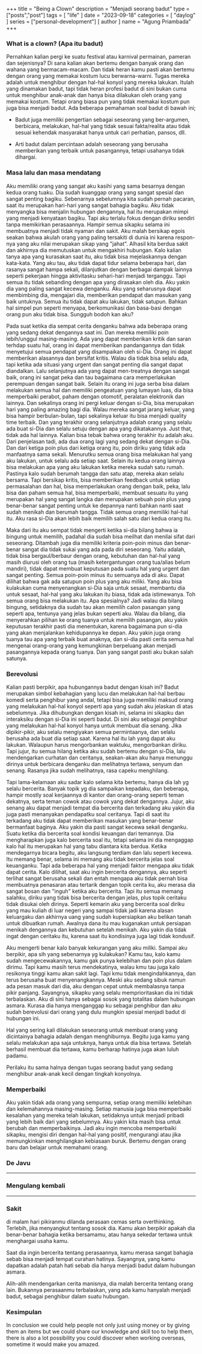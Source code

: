 +++
title = "Being a Clown"
description = "Menjadi seorang badut"
type = ["posts","post"]
tags = [
    "life"
]
date = "2023-09-18"
categories = [
    "daylog"
]
series = ["personal-development"]
[ author ]
  name = "Agung Priambada"
+++

### What is a clown? (Apa itu badut)

Pernahkan kalian pergi ke suatu festival atau karnival permainan, pameran dan sejenisnya? Di sana kalian akan bertemu dengan banyak orang dan wahana yang bermacam-macam. Dan tidak heran kamu pasti akan bertemu dengan orang yang memakai kostum lucu berwarna-warni. Tugas mereka adalah untuk menghibur dengan hal-hal konyol yang mereka lakukan. Itulah yang dinamakan badut, tapi tidak heran profesi badut di sini bukan cuma untuk menghibur anak-anak dan hanya bisa dilakukan oleh orang yang memakai kostum. Tetapi orang biasa pun yang tidak memakai kostum pun juga bisa menjadi badut. Ada beberapa pemahaman soal badut di bawah ini;

- Badut juga memiliki pengertian sebagai seseorang yang ber-argumen, berbicara, melakukan, hal-hal yang tidak sesuai fakta/realita atau tidak sesuai kehendak masyarakat hanya untuk cari perhatian, pansos, dll.

- Arti badut dalam percintaan adalah seseorang yang berusaha memberikan yang terbaik untuk pasangannya, tetapi usahanya tidak dihargai.

### Masa lalu dan masa mendatang

Aku memiliki orang yang sangat aku kasihi yang sama besarnya dengan kedua orang tuaku. Dia sudah kuanggap orang yang sangat spesial dan sangat penting bagiku. Sebenarnya sebelumnya kita sudah pernah pacaran, saat itu merupakan hari-hari yang sangat bahagia bagiku. Aku tidak menyangka bisa menjalin hubungan dengannya, hal itu merupakan mimpi yang menjadi kenyataan bagiku. Tapi aku terlalu fokus dengan diriku sendiri tanpa memikirkan perasaannya. Hampir semua sikapku selama ini membuatnya menjadi tidak nyaman dan sakit. Aku malah bersikap egois seakan bahwa akulah orang yang paling tersakiti di dunia ini karena respon-nya yang aku nilai merupakan sikap yang "jahat". Alhasil kita berdua sakit dan akhirnya dia memutuskan untuk mengakhiri hubungan. Kalo kalian tanya apa yang kurasakan saat itu, aku tidak bisa mejelaskannya dengan kata-kata. Yang aku tau, aku tidak dapat tidur selama beberapa hari, dan rasanya sangat hampa sekali, dilanjutkan dengan berbagai dampak lainnya seperti pekerjaan hingga aktivitasku sehari-hari menjadi terganggu. Tapi semua itu tidak sebanding dengan apa yang dirasakan oleh dia. Aku yakin dia yang paling sangat kecewa denganku. Aku yang seharusnya dapat membimbing dia, mengajari dia, memberikan pendapat dan masukan yang baik untuknya. Semua itu tidak dapat aku lakukan, tidak satupun. Bahkan hal simpel pun seperti menyapa, berkomunikasi dan basa-basi dengan orang pun aku tidak bisa. Sungguh bodoh kan aku? 

Pada suat ketika dia sempat cerita denganku bahwa ada beberapa orang yang sedang dekat dengannya saat ini. Dan mereka memiliki poin lebih/unggul masing-masing. Ada yang dapat memberikan kritik dan saran terhdap suatu hal, orang ini dapat memberikan pandangannya dan tidak menyetujui semua pendapat yang disampaikan oleh si-Dia. Orang ini dapat memberikan alasannya dan bersifat kritis. Walau dia tidak bisa selalu ada, tapi ketika ada situasi yang urgent dan sangat penting dia sangat dapat diandalkan. Lalu selanjutnya ada yang dapat men-treatnya dengan sangat baik, orang ini sangat peka dan tau bagaimana cara memperlakukan perempuan dengan sangat baik. Selain itu orang ini juga serba bisa dalam melakukan semua hal dan memiliki pengeatuan yang lumayan luas, dia bisa memperbaiki perabot, paham dengan otomotif, peralatan elektronik dan lainnya. Dan sekalinya orang ini pergi keluar dengan si-Dia, bisa merupakan hari yang paling amazing bagi dia. Walau mereka sangat jarang keluar, yang bisa hampir berbulan-bulan, tapi sekalinya keluar itu bisa menjadi quality time terbaik. Dan yang terakhir orang selanjutnya adalah orang yang selalu ada buat si-Dia dan selalu setuju dengan apa yang dikatakannya. Just that, tidak ada hal lainnya. Kalian bisa tebak bahwa orang terakhir itu adalah aku. Dari penjelasan tadi, ada dua orang lagi yang sedang dekat dengan si-Dia. Dan dari ketiga poin plus dari ketiga orang itu, poin diriku yang tidak ada manfaatnya sama sekali. Menurutku semua orang bisa melakukan hal yang aku lakukan, untuk selalu ada setiap saat. Selain itu kedua orang lainnya bisa melakukan apa yang aku lakukan ketika mereka sudah satu rumah. Pastinya kalo sudah berumah tangga dan satu atap, mereka akan selalu bersama. Tapi bersikap kritis, bisa memberikan feedback untuk setiap permasalahan dan hal, bisa memperlakukan orang dengan baik, peka, lalu bisa dan paham semua hal, bisa memperbaiki, membuat sesuatu itu yang merupakan hal yang sangat langka dan merupakan sebuah poin plus yang benar-benar sangat penting untuk ke depannya nanti bahkan nanti saat sudah menikah dan berumah tangga. Tidak semua orang memiliki hal-hal itu. Aku rasa si-Dia akan lebih baik memilih salah satu dari kedua orang itu. 

Maka dari itu aku sempat tidak mengerti ketika si-dia bilang bahwa ia bingung untuk memilih, padahal dia sudah bisa meilhat dan menilai sifat dari seseorang. Ditambah juga dia memiliki kriteria poin-poin minus dan benar-benar sangat dia tidak sukai yang ada pada diri seseorang. Yaitu adalah, tidak bisa bergaul/berbaur dengan orang, kebutuhan dan hal-hal yang masih diurusi oleh orang tua (masih ketergantungan orang tua/alias belum mandiri), tidak dapat membuat keputusan pada suatu hal yang urgent dan sangat penting. Semua poin-poin minus itu semuanya ada di aku. Dapat dilihat bahwa gak ada satupun poin plus yang aku miliki. Yang aku bisa kulakukan cuma menyenangkan si-Dia saja untuk sesaat, membantu dia untuk sesaat, hal-hal yang aku lakukan itu biasa, tidak ada istimewanya. Toh semua orang bisa melakukan itu. Apa spesialnya? Jadi walau dia bilang bingung, setidaknya dia sudah tau akan memilih calon pasangan yang seperti apa, tentunya yang jelas bukan seperti aku. Walau dia bilang, dia menyerahkan pilihan ke orang tuanya untuk memilih pasangan, aku yakin keputusan terakhir pasti dia menentukan, karena bagaimana pun si-dia yang akan menjalankan kehidupannya ke depan. Aku yakin juga orang tuanya tau apa yang terbaik buat anaknya, dan si-dia pasti cerita semua hal mengenai orang-orang yang kemungkinan berpeluang akan menjadi pasangannya kepada orang tuanya. Dan yang sangat pasti aku bukan salah satunya.

### Berevolusi

Kalian pasti berpikir, apa hubungannya badut dengan kisah ini? Badut merupakan simbol kebahagian yang lucu dan melakukan hal-hal berbau komedi serta penghibur yang andal, tetapi bisa juga memiliki maksud orang yang melakukan hal-hal konyol seperti apa yang sudah aku jelaskan di atas sebelumnya. Jika dihubungkan dengan kisah ini, selama ini sikapku dan interaksiku dengan si-Dia ini seperti badut. Di sini aku sebagai penghibur yang melakukan hal-hal konyol hanya untuk membuat dia senang. Jika dipikir-pikir, aku selalu mengiyakan semua permintaanya, dan selalu berusaha ada buat dia setiap saat. Karena hal itu lah yang dapat aku lakukan. Walaupun harus mengorbankan waktuku, mengorbankan diriku. Tapi jujur, itu semua hilang ketika aku sudah bertemu dengan si-Dia, lalu mendengarkan curhatan dan ceritanya, seakan-akan aku hanya menunggu dirinya untuk berbicara denganku dan melihatnya tertawa, senyum dan senang. Rasanya jika sudah melihatnya, rasa capeku menghilang.

Tapi lama-kelamaan aku sadar kalo selama kita bertemu, hanya dia lah yg selalu bercerita. Banyak topik yg dia sampaikan kepadaku, dan beberapa, hampir mostly soal kerjaannya di kantor dan orang-orang seperti teman dekatnya, serta teman cowok atau cowok yang dekat dengannya. Jujur, aku senang aku dapat menjadi tempat dia bercerita dan terkadang aku yakin dia juga pasti menanyakan pendapatku soal ceritanya. Tapi di saat itu terkadang aku tidak dapat memberikan masukan yang benar-benar bermanfaat baginya. Aku yakin dia pasti sangat kecewa sekali denganku. Suatu ketika dia bercerita soal kondisi keuangan dari temannya. Dia mengharapkan juga kalo bercerita soal itu, tetapi selama ini dia mengaggap kalo hal itu merupakan hal yang tabu diantara kita berdua. Ketika mendegarnya bicara begitu, aku langsung terdiam dan lalu seperti kecewa. Itu memang benar, selama ini memang aku tidak bercerita jelas soal keuanganku. Tapi ada beberapa hal yang menjadi faktor mengapa aku tidak dapat cerita. Kalo dilihat, saat aku ingin bercerita dengannya, aku seperti terlihat sangat berusaha sekali dan entah mengapa aku tidak pernah bisa membuatnya penasaran atau tertarik dengan topik cerita ku, aku merasa dia sangat bosan dan "inguh" ketika aku bercerita. Tapi itu semua memang salahku, diriku yang tidak bisa bercerita dengan jelas, plus topik ceritaku tidak disukai oleh dirinya. Seperti kemarin aku yang bercerita soal diriku yang mau kuliah di luar negeri yang sampai tidak jadi karena alasan keluargaku dan akhirnya uang yang sudah kupersiapkan aku belikan tanah untuk dibuatkan rumah. Awalnya dana itu mau kuganakan untuk persiapan menikah dengannya dan kebutuhan setelah menikah. Aku yakin dia tidak ingat dengan ceritaku itu, karena saat itu kondisinya juga lagi tidak kondusif. 

Aku mengerti benar kalo banyak kekurangan yang aku miliki. Sampai aku berpikir, apa sih yang sebenarnya yg kulakukan? Kamu tau, kalo kamu sudah mengecewakannya, kamu gak punya kelebihan dan poin plus dalam dirimu. Tapi kamu masih terus mendekatinya, walau kmu tau juga kalo resikonya tinggi kamu akan sakit lagi. Tapi kmu tidak mengindahkannya, dan terus berusaha buat menyenangkannya. Meski aku sedang sibuk namun ada pesan masuk dari dia, aku dengan cepat untuk membalasnya tanpa pikir panjang. Sayangnya, sikapku yang selalu memprioritaskan dia ini tidak terbalaskan. Aku di sini hanya sebagai sosok yang totalitas dalam hubungan asmara. Kurasa dia hanya menganggap ku sebagai penghibur dan aku sudah berevolusi dari orang yang dulu mungkin spesial menjadi badut di hubungan ini. 

Hal yang sering kali dilakukan seseorang untuk membuat orang yang dicintainya bahagia adalah dengan menghiburnya. Begitu juga kamu yang selalu melakukan apa saja untuknya, hanya untuk dia bisa tertawa. Setelah berhasil membuat dia tertawa, kamu berharap hatinya juga akan luluh padamu.

Perilaku itu sama halnya dengan tugas seorang badut yang sedang menghibur anak-anak kecil dengan tingkah konyolnya.

### Memperbaiki

Aku yakin tidak ada orang yang sempurna, setiap orang memiliki kelebihan dan kelemahannya masing-masing. Setiap manusia juga bisa memperbaiki kesalahan yang mereka telah lakukan, setidaknya untuk menjadi pribadi yang lebih baik dari yang sebelumnya. Aku yakin kita masih bisa untuk berubah dan memperbaikinya. Jadi aku ingin mencoba memperbaiki sikapku, mengisi diri dengan hal-hal yang positif, mengurangi atau jika memungkinkan menghilangkan kebiasaan buruk. Bertemu dengan orang baru dan belajar untuk memahami orang.

### De Javu

---

### Mengulang kembali

---

### Sakit

di malam hari pikiranmu dilanda perasaan cemas serta overthinking. Terlebih, jika menyangkut tentang sosok dia. Kamu akan berpikir apakah dia benar-benar bahagia ketika bersamamu, atau hanya sekedar tertawa untuk menghargai usaha kamu. 

Saat dia ingin bercerita tentang perasaannya, kamu merasa sangat bahagia sebab bisa menjadi tempat curahan hatinya. Sayangnya, yang kamu dapatkan adalah patah hati sebab dia hanya menjadi badut dalam hubungan asmara.

Alih-alih mendengarkan cerita manisnya, dia malah bercerita tentang orang lain. Bukannya perasaanmu terbalaskan, yang ada kamu hanyalah menjadi badut, sebagai penghibur dalam suatu hubungan.

### Kesimpulan

In conclusion we could help people not only just using money or by giving them an items but we could share our knowledge and skill too to help them, there is also a lot possibility you could discover when working overseas, sometime it would make you amazed.